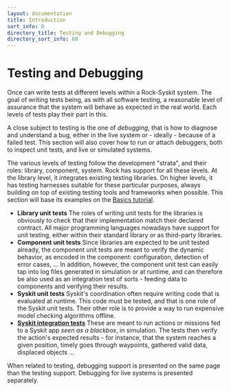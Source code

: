 ```yaml
---
layout: documentation
title: Introduction
sort_info: 0
directory_title: Testing and Debugging
directory_sort_info: 60
---
```


# Testing and Debugging

Once can write tests at different levels within a Rock-Syskit system. The
goal of writing tests being, as with all software testing, a reasonable level
of assurance that the system will behave as expected in the real world. Each
levels of tests play their part in this.

A close subject to testing is the one of _debugging_, that is how to diagnose
and understand a bug, either in the live system or - ideally - because of a
failed test. This section will also cover how to run or attach debuggers,
both to inspect unit tests, and live or simulated systems.

The various levels of testing follow the development "strata", and their
roles: library, component, system. Rock has support for all these levels. At
the library level, it integrates existing testing libraries. On higher
levels, it has testing harnesses suitable for these particular purposes,
always building on top of existing testing tools and frameworks when
possible. This section will base its examples on the [Basics tutorial](../basics/index.html).

* **Library unit tests** The roles of writing unit tests for the libraries
  is obviously to check that their implementation match their declared
  contract. All major programming languages nowadays have support for unit
  testing, either within their standard library or as third-party libraries.
* **Component unit tests** Since libraries are expected to be unit tested
  already, the component unit tests are meant to verify the dynamic behavior,
  as encoded in the component: configuration, detection of error cases, ...
  In addition, however, the component unit test can easily tap into
  log files generated in simulation or at runtime, and can therefore be
  also used as an integration test of sorts - feeding data to components
  and verifying their results.
* **Syskit unit tests** Syskit's coordination often require writing code
  that is evaluated at runtime. This code must be tested, and that is one
  role of the Syskit unit tests. Their other role is to provide a way
  to run expensive model checking algorithms offline.
* [**Syskit integration tests**](integration.html) These are meant to run
  actions or missions fed to a Syskit app _seen as a blackbox_, in
  simulation. The tests then verify the action's expected results - for
  instance, that the system reaches a given position, timely goes through
  waypoints, gathered valid data, displaced objects ...

When related to testing, debugging support is presented on the same page
than the testing support. Debugging for live systems is presented separately.